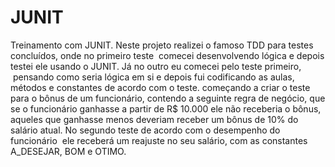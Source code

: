 # JUNIT
Treinamento com JUNIT. Neste projeto realizei o famoso TDD para testes concluídos, onde no primeiro teste
 comecei desenvolvendo lógica e depois testei ele usando o JUNIT. Já no outro eu comecei pelo teste primeiro,
 pensando como seria lógica em si e depois fui codificando as aulas, métodos e constantes de acordo com o 
teste. começando a criar o teste para o bônus de um funcionário, contendo a seguinte regra de negócio, que 
se o funcionário ganhasse a partir de R$ 10.000 ele não receberia o bônus, aqueles que ganhasse menos 
deveriam receber um bônus de 10% do salário atual. No segundo teste de acordo com o desempenho do funcionário
 ele receberá um reajuste no seu salário, com as constantes A_DESEJAR, BOM e OTIMO.
